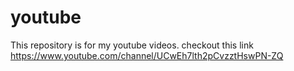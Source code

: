# youtube
This repository is for my youtube videos. 
checkout this link https://www.youtube.com/channel/UCwEh7lth2pCvzztHswPN-ZQ
